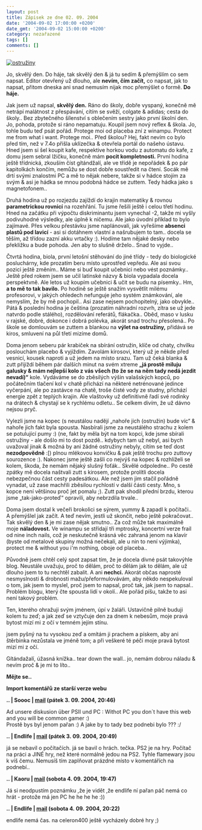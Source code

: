 ```yaml
---
layout: post
title: Zápisek ze dne 02. 09. 2004
date: '2004-09-02 17:00:00 +0200'
date_gmt: '2004-09-02 15:00:00 +0200'
category: nezařazené
tags: []
comments: []
---
```

<div >  <a href="%base_url%/assets/old-images/ostruziny.jpg"><img alt="ostružiny" src="%base_url%/assets/old-images/ostruziny.jpg"></a>  </div>
<p>Jo, skvělý den. Do háje, tak skvělý den &amp; já tu sedím &amp; přemýšlím co sem napsat. Editor  otevřený už dlouho, ale <strong>nevím, čím začít,</strong> co napsat, jak to napsat, přitom dneska ani snad nemusím nijak  moc přemýšlet o formě. <strong>Do háje.</strong></p>
<p>Jak jsem už napsal, <strong>skvělý den.</strong> Ráno do školy, dobře vyspaný, konečně mě netrápí malátnost z přespávání,  cítím se svěží, colgate &amp; adidas; cesta do školy.. Bez zbytečného šílenství s oblečením sestry jako  první školní den. Jo, pohoda, protože si ráno nepamatuju. Koupil jsem nový reflex &amp; škola. Jo, tohle  budu teď psát pořád. Protege moi od placeba zní z winampu. Protect me from what i want. Protege moi..  Před školou? Hej, fakt nevím co bylo před tím, než v 7.4o přišla uklízečka &amp; otevřela portál do našeho  ústavu. Hned jsem si šel koupit kafe, respektive horkou vodu z automatu do kafe, z domu jsem sebral lžičku,  konečně mám <strong>pocit kompletnosti.</strong> První hodina ještě třídnická, zkouším číst gítándžalí, ale ve třídě je  nepořádek &amp; po pár kapitolkách končím, nemůžu se dost dobře soustředit na čtení. Socák mě drtí svými znalostmi  PC a mě to nějak nebere, takže si v hádce stojím za svým &amp; asi je hádka se mnou podobná hádce se zuttem.  Tedy hádka jako s magnetofonem..</p>
<p>Druhá hodina už po rozjezdu zajíždí do krajin matematiky &amp; rovnou <strong>parametrickou rovnicí</strong> na rozehřání.  Tu jsme řešili ještě i celou třetí hodinu. Hned na začátku při výpočtu diskriminantu jsem vynechal -2, takže  mi vyšly podivuhodné výsledky, ale úplně k ničemu. Ale jako úvodní příklad to bylo zajímavé. Přes velkou  přestávku jsme naplánovali, jak vyřešíme <strong>absenci plastů pod lavicí</strong> - asi si dotáhnem vlastní a našrubujem to  tam.. docela se těším, až třídou zazní akku vrtačky :). Hodíme tam nějaké desky nebo překližku a bude pohoda.  Jen aby to slušně drželo.. Snad to vyjde..</p>
<p>Čtvrtá hodina, biola, první letošní stěhování do jiné třídy - tedy do biologické posluchárny, kde prozatím  beru místo uprostřed vepředu. Ale asi svou pozici ještě změním.. Máme si buď koupit učebnici nebo vést poznámky..  Ještě před rokem jsem se učil latinské názvy &amp; biola vypadala docela perspektvně. Ale letos už koupím učebnici  &amp; učit se budu na písemky.. Hm, <strong>a to mě to tak bavilo.</strong> Po hodině se ještě snažím vysvětlit  milému profesorovi, v jakých ohledech nefunguje jeho systém známkování, ale nemyslím, že by mě pochopil..  Asi zase nejsem pochopitelný, jako obvykle.. Pátá &amp; poslední hodina je čeština (prozatím náhradní  rozvrh, zítra se už jede natvrdo podle stálého), rozdělování referátů, flákačka.. Oběd, maso v lusku v rajské,  dobré, dokonce i dobrá polévka, akorát snad trochu přesolená.. Po škole se domlouvám se zuttem a blankou na <strong>výlet  na ostružiny,</strong> přidává se kiros, smluvení na půl třetí mizíme domů.</p>
<p>Doma jenom seberu pár krabiček na sbírání ostružin, klíče od chaty, chvilku poslouchám placebo &amp; vyjíždím.  Zavolám kirosovi, který už je někde před vesnicí, kousek naproti a už jedem na místo srazu. Tam už čeká blanka &amp;  zutt přijíždí během pár dalších minut na svém xtreme <strong>&bdquo;já prostě miluju galusky &amp; mám nejlepší kolo  z vás všech (to že se na něm tady nedá jezdit nevadí)&ldquo;</strong> kole. Vydáváme se do zběsilých výšin valašských kopců,  po počátečním tlačení kol v chatě přichází na některé netrénované jedince vyčerpání, ale po zastávce na chatě,  troše čisté vody ze studny, přichází energie zpět z teplých krajin. Ale vlaštovky už definitivně řadí své rodinky  na drátech &amp; chystají se k rychlému odletu.. Se celkem divím, že už dávno nejsou pryč.</p>
<p>Vylezli jsme na kopec (s neustálou nadějí &bdquo;nahoře jich (ostružin) bude víc&ldquo; &amp; nahoře jich fakt byla  spousta. Nasbírali jsme za neustálého strachu z kolem se potulující pumy :) (ne, fakt by měla být na tom kopci,  kde jsme sbírali ostružiny - ale došlo mi to dost pozdě.. kdybych tam už nebyl, asi bych uvažoval jinak &amp; možná  by ani žádné ostružiny nebyly, cítím se teď dost <strong>nezodpovědně</strong> :[) plnou mlékovou konvičku &amp; pak ještě trochu pro  zuttovy sourozence :). Nakonec jsme ještě zašli co nejvýš na kopec &amp; rozhlíželi se kolem, škoda, že nemám  nějaký slušný foťák.. Skvělé odpoledne.. Po cestě zpátky mě docela naštvali zutt s kirosem, protože prolítli  docela nebezpečnou část cesty padesátkou. Ale než jsem jim stačil pořádně vynadat, už zase machřili zběsilou  rychlostí v další části cesty. Mno, s kopce není většinou proč jet pomalu ;). Zutt pak shodil přední brzdu,  kterou jsme &bdquo;tak-jako-proteď&ldquo; opravili, aby nebrzdila trvale..</p>
<p>Doma jsem dostal k večeři brokolici se sýrem, yummy &amp; zapadl k počítači.. A přemýšlel jak začít. A teď  nevím, jestli už skončit, nebo ještě pokračovat.. Tak skvělý den &amp; je mi zase nějak smutno.. Za což může  tak maximálně moje <strong>náladovost.</strong> Ve winampu se střídají tři mptrosky, koncertní verze frail od nine inch nails, což  je neskutečně krásná věc zahraná jenom na klavír (byste od metalové skupiny možná nečekali, ale u nin to není výjimka),  protect me &amp; without you i'm nothing, oboje od placeba..</p>
<p>Původně jsem chtěl celý spot zapsat tím, že je docela  divné psát takovýhle blog. Neustále uvažuju, proč to dělám, proč to dělám jak to dělám, ale už dlouho jsem to tu nechtěl  zabalit. A ani <strong>nechci.</strong> Akorát občas naprosté nesmyslnosti &amp; drobnosti mažu/přeformulovávám, aby někdo nespekuloval  o tom, jak jsem to myslel, proč jsem to napsal, proč tak, jak jsem to napsal.. Problém blogu, který čte spousta lidí  v okolí.. Ale pořád píšu, takže to asi není takový problém.</p>
<p class="odsazeny">Ten, kterého ohražuji svým jménem, úpí v žaláři. Ustavičně pilně buduji kolem tu zeď;  a jak zeď se vztyčuje den za dnem k nebesům, moje pravá bytost mizí mi z očí v temném jejím stínu.</p>
<p class="odsazeny">jsem pyšný na tu vysokou zeď a omítám ji prachem a pískem, aby ani štěrbinka nezůstala  ve jméně tom; a při veškeré té péči moje pravá bytost mizí mi z očí.</p>
<p>Gítándažalí, úžasná knížka.. tear down the wall.. jo, nemám dobrou náladu &amp; nevím proč &amp; je mi to líto..</p>
<p><strong>Mějte se..</strong></p>
<div class="import-komentaru">
<p><strong>Import komentářů ze starší verze webu</strong></p>
<div class="comment">
<p style="font-weight:bold"><span class="compredmet">..</span> | <span class="comname">Soooc</span> |  <a href="mailto:xsoc@post.cz">mail</a> (pátek&nbsp;3.&nbsp;09.&nbsp;2004,&nbsp;20:46)</p>
<p>Ad unsere diskusion über PSII und PC : Withot PC you don´t have this web and you will be common gamer :) <br> Prostě bys byl jenom pařan :) A jake by to tady bez podnebi bylo ??? :/ </p>
</div>
<div class="comment">
<p style="font-weight:bold"><span class="compredmet">..</span> | <span class="comname">Endlife</span> |  <a href="mailto:jan.martinek@post.cz">mail</a> (pátek&nbsp;3.&nbsp;09.&nbsp;2004,&nbsp;20:49)</p>
<p>já se nebavil o počítačích. já se bavil o hrách. tečka. PS2 je na hry. Počítač na práci a JINÉ hry, než které normálně jedou na PS2. Tyhle flamewary jsou k víš čemu. Nemusíš tím zaplňovat prázdné místo v komentářích na podnebí.. </p>
</div>
<div class="comment">
<p style="font-weight:bold"><span class="compredmet">..</span> | <span class="comname">Kaoru </span> |  <a href="mailto:kaorunagisa@centrum.cz">mail</a> (sobota&nbsp;4.&nbsp;09.&nbsp;2004,&nbsp;19:47)</p>
<p>Já si neodpustím poznámku ,že je vidět ,že endlife ní pařan páč nemá co hrát - protože má jen PC he he he he :)) </p>
</div>
<div class="comment">
<p style="font-weight:bold"><span class="compredmet">..</span> | <span class="comname">Endlife</span> |  <a href="mailto:jan.martinek@post.cz">mail</a> (sobota&nbsp;4.&nbsp;09.&nbsp;2004,&nbsp;20:22)</p>
<p>endlife nemá čas. na celeron400 ještě vycházely dobré hry ;) </p>
</div>
</div>
